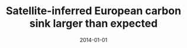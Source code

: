 ---
title: "Satellite-inferred European carbon sink larger than expected"
collection: publications
permalink: /publication/2014-01-01-Reuter201413739
date: 2014-01-01
venue: 'Atmospheric Chemistry and Physics'
paperurl: 'https://doi.org/10.5194/acp-14-13739-2014'
citation: 'Reuter et al., <b>Satellite-inferred European carbon sink larger than expected</b>, Atmospheric Chemistry and Physics, 2014, 10.5194/acp-14-13739-2014'
---